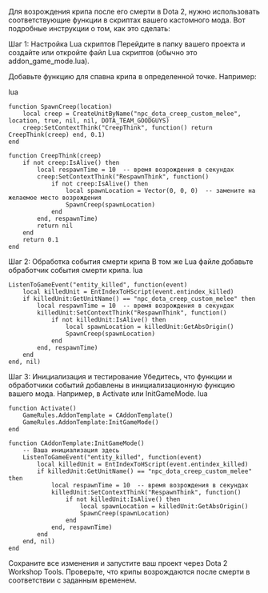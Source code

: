 Для возрождения крипа после его смерти в Dota 2, нужно использовать соответствующие функции в скриптах вашего кастомного мода. Вот подробные инструкции о том, как это сделать:

Шаг 1: Настройка Lua скриптов
Перейдите в папку вашего проекта и создайте или откройте файл Lua скриптов (обычно это addon_game_mode.lua).

Добавьте функцию для спавна крипа в определенной точке. Например:

lua
```
function SpawnCreep(location)
    local creep = CreateUnitByName("npc_dota_creep_custom_melee", location, true, nil, nil, DOTA_TEAM_GOODGUYS)
    creep:SetContextThink("CreepThink", function() return CreepThink(creep) end, 0.1)
end

function CreepThink(creep)
    if not creep:IsAlive() then
        local respawnTime = 10  -- время возрождения в секундах
        creep:SetContextThink("RespawnThink", function()
            if not creep:IsAlive() then
                local spawnLocation = Vector(0, 0, 0)  -- замените на желаемое место возрождения
                SpawnCreep(spawnLocation)
            end
        end, respawnTime)
        return nil
    end
    return 0.1
end
```
Шаг 2: Обработка события смерти крипа
В том же Lua файле добавьте обработчик события смерти крипа.
lua
```
ListenToGameEvent("entity_killed", function(event)
    local killedUnit = EntIndexToHScript(event.entindex_killed)
    if killedUnit:GetUnitName() == "npc_dota_creep_custom_melee" then
        local respawnTime = 10  -- время возрождения в секундах
        killedUnit:SetContextThink("RespawnThink", function()
            if not killedUnit:IsAlive() then
                local spawnLocation = killedUnit:GetAbsOrigin()
                SpawnCreep(spawnLocation)
            end
        end, respawnTime)
    end
end, nil)
```
Шаг 3: Инициализация и тестирование
Убедитесь, что функции и обработчики событий добавлены в инициализационную функцию вашего мода. Например, в Activate или InitGameMode.
lua
```
function Activate()
    GameRules.AddonTemplate = CAddonTemplate()
    GameRules.AddonTemplate:InitGameMode()
end

function CAddonTemplate:InitGameMode()
    -- Ваша инициализация здесь
    ListenToGameEvent("entity_killed", function(event)
        local killedUnit = EntIndexToHScript(event.entindex_killed)
        if killedUnit:GetUnitName() == "npc_dota_creep_custom_melee" then
            local respawnTime = 10  -- время возрождения в секундах
            killedUnit:SetContextThink("RespawnThink", function()
                if not killedUnit:IsAlive() then
                    local spawnLocation = killedUnit:GetAbsOrigin()
                    SpawnCreep(spawnLocation)
                end
            end, respawnTime)
        end
    end, nil)
end
```
Сохраните все изменения и запустите ваш проект через Dota 2 Workshop Tools.
Проверьте, что крипы возрождаются после смерти в соответствии с заданным временем.
